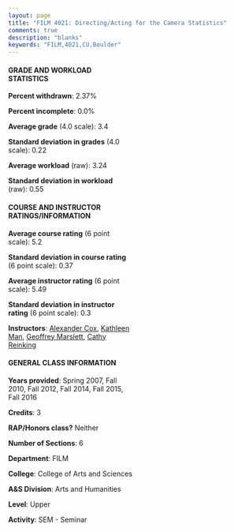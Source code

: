 ```yaml
---
layout: page
title: "FILM 4021: Directing/Acting for the Camera Statistics"
comments: true
description: "blanks"
keywords: "FILM,4021,CU,Boulder"
---
```

<head>
<script src="https://ajax.googleapis.com/ajax/libs/jquery/2.1.3/jquery.min.js"></script>
<script src="https://dl.dropboxusercontent.com/s/pc42nxpaw1ea4o9/highcharts.js?dl=0"></script>
<!-- <script src="../assets/js/highcharts.js"></script> -->
<style type="text/css">@font-face {
	font-family: "Bebas Neue";
	src: url(https://www.filehosting.org/file/details/544349/BebasNeue Regular.otf) format("opentype");
	}
	h1.Bebas { 
		font-family: "Bebas Neue", Verdana, Tahoma;
	}
</style>
</head>
<body>
	<div id="container" style="float: right; width: 45%; height: 88%; margin-left: 2.5%; margin-right: 2.5%;"></div>
	<script language="JavaScript">
		$(document).ready(function() {
		var chart = {type: 'column'};
		var title = {text: 'Grade Distribution'};
		var xAxis = {categories: ['A','B','C','D','F'],crosshair: true};
		var yAxis = {min: 0,title: {text: 'Percentage'}};
		var tooltip = {headerFormat: '<center><b><span style="font-size:20px">{point.key}</span></b></center>',
		               pointFormat: '<td style="padding:0"><b>{point.y:.1f}%</b></td>',
		               footerFormat: '</table>',shared: true,useHTML: true};
		var plotOptions = {column: {pointPadding: 0.0,borderWidth: 0}};  
		var credits = {enabled: false};var series= [{name: 'Percent',data: [49.83,43.25,6.92,0.0,0.0,]}];
		var json = {};
		json.chart = chart;
		json.title = title;
		json.tooltip = tooltip;
		json.xAxis = xAxis;
		json.yAxis = yAxis;  
		json.series = series;
		json.plotOptions = plotOptions;  
		json.credits = credits;
		$('#container').highcharts(json);
	});
	</script>
</body>
			   
#### GRADE AND WORKLOAD STATISTICS

**Percent withdrawn**: 2.37%

**Percent incomplete**: 0.0%

**Average grade** (4.0 scale): 3.4

**Standard deviation in grades** (4.0 scale): 0.22

**Average workload** (raw): 3.24

**Standard deviation in workload** (raw): 0.55

#### COURSE AND INSTRUCTOR RATINGS/INFORMATION

**Average course rating** (6 point scale): 5.2

**Standard deviation in course rating** (6 point scale): 0.37

**Average instructor rating** (6 point scale): 5.49

**Standard deviation in instructor rating** (6 point scale): 0.3

**Instructors**: <a href='../../instructors/Alexander_Cox'>Alexander Cox</a>, <a href='../../instructors/Kathleen_Man'>Kathleen Man</a>, <a href='../../instructors/Geoffrey_Marslett'>Geoffrey Marslett</a>, <a href='../../instructors/Cathy_Reinking'>Cathy Reinking</a>

#### GENERAL CLASS INFORMATION

**Years provided**: Spring 2007, Fall 2010, Fall 2012, Fall 2014, Fall 2015, Fall 2016

**Credits**: 3

**RAP/Honors class?** Neither

**Number of Sections**: 6

**Department**: FILM

**College**: College of Arts and Sciences

**A&S Division**: Arts and Humanities

**Level**: Upper

**Activity**: SEM - Seminar
